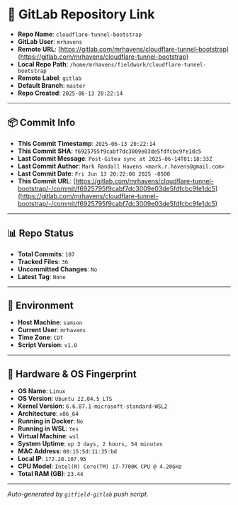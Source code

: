 # 🔗 GitLab Repository Link

- **Repo Name**: `cloudflare-tunnel-bootstrap`
- **GitLab User**: `mrhavens`
- **Remote URL**: [https://gitlab.com/mrhavens/cloudflare-tunnel-bootstrap](https://gitlab.com/mrhavens/cloudflare-tunnel-bootstrap)
- **Local Repo Path**: `/home/mrhavens/fieldwork/cloudflare-tunnel-bootstrap`
- **Remote Label**: `gitlab`
- **Default Branch**: `master`
- **Repo Created**: `2025-06-13 20:22:14`

---

## 📦 Commit Info

- **This Commit Timestamp**: `2025-06-13 20:22:14`
- **This Commit SHA**: `f6925795f9cabf7dc3009e03de5fdfcbc9fe1dc5`
- **Last Commit Message**: `Post-Gitea sync at 2025-06-14T01:18:33Z`
- **Last Commit Author**: `Mark Randall Havens <mark.r.havens@gmail.com>`
- **Last Commit Date**: `Fri Jun 13 20:22:08 2025 -0500`
- **This Commit URL**: [https://gitlab.com/mrhavens/cloudflare-tunnel-bootstrap/-/commit/f6925795f9cabf7dc3009e03de5fdfcbc9fe1dc5](https://gitlab.com/mrhavens/cloudflare-tunnel-bootstrap/-/commit/f6925795f9cabf7dc3009e03de5fdfcbc9fe1dc5)

---

## 📊 Repo Status

- **Total Commits**: `107`
- **Tracked Files**: `36`
- **Uncommitted Changes**: `No`
- **Latest Tag**: `None`

---

## 🧽 Environment

- **Host Machine**: `samson`
- **Current User**: `mrhavens`
- **Time Zone**: `CDT`
- **Script Version**: `v1.0`

---

## 🧬 Hardware & OS Fingerprint

- **OS Name**: `Linux`
- **OS Version**: `Ubuntu 22.04.5 LTS`
- **Kernel Version**: `6.6.87.1-microsoft-standard-WSL2`
- **Architecture**: `x86_64`
- **Running in Docker**: `No`
- **Running in WSL**: `Yes`
- **Virtual Machine**: `wsl`
- **System Uptime**: `up 3 days, 2 hours, 54 minutes`
- **MAC Address**: `00:15:5d:11:35:bd`
- **Local IP**: `172.28.107.95`
- **CPU Model**: `Intel(R) Core(TM) i7-7700K CPU @ 4.20GHz`
- **Total RAM (GB)**: `23.44`

---

_Auto-generated by `gitfield-gitlab` push script._
